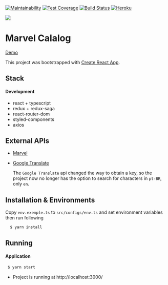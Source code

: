 [![Maintainability](https://api.codeclimate.com/v1/badges/3e808891bb166803cf0e/maintainability)](https://codeclimate.com/github/Onnion/marvel-catalog/maintainability)
[![Test Coverage](https://api.codeclimate.com/v1/badges/3e808891bb166803cf0e/test_coverage)](https://codeclimate.com/github/Onnion/marvel-catalog/test_coverage)
[![Build Status](https://travis-ci.com/Onnion/marvel-catalog.svg?branch=master)](https://travis-ci.com/Onnion/marvel-catalog)
[![Heroku](https://heroku-badge.herokuapp.com/?app=marvel-catalog-dextra&root=index.html)](https://marvel-catalog-dextra.herokuapp.com/#)



<img src="https://upload.wikimedia.org/wikipedia/commons/thumb/0/04/MarvelLogo.svg/800px-MarvelLogo.svg.png" />

# Marvel Calalog
[Demo](https://marvel-catalog-dextra.herokuapp.com/#)

This project was bootstrapped with [Create React App](https://github.com/facebook/create-react-app).

## Stack

#### Development

- react + typescript
- redux + redux-saga
- react-router-dom
- styled-components
- axios

## External APIs

- [Marvel](https://developer.marvel.com)
- [Google Translate](https://rapidapi.com/googlecloud/api/google-translate1)

  The `Google Translate` api changed the way to obtain a key, so the project now no longer has the option to search for characters in `pt-BR`, only `en`.

## Installation & Environments

Copy `env.exemple.ts` to `src/configs/env.ts` and set environment variables then run following

```bash
  $ yarn install
```

## Running

#### Application

```bash
 $ yarn start
```

- Project is running at http://localhost:3000/
